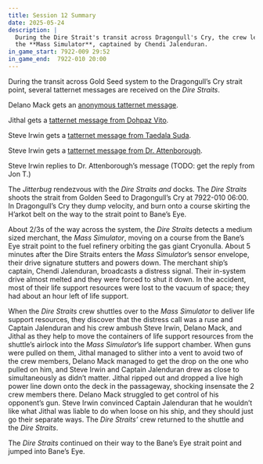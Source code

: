 ```yaml
---
title: Session 12 Summary
date: 2025-05-24
description: |
  During the Dire Strait's transit across Dragongull's Cry, the crew lends a helping hand to a medium sized merchant, 
  the **Mass Simulator**, captained by Chendi Jalenduran.
in_game_start: 7922-009 29:52
in_game_end:  7922-010 20:00
---
```


During the transit across Gold Seed system to the Dragongull’s Cry strait point, several tatternet messages are received on the *Dire Straits*.

Delano Mack gets an [anonymous tatternet message](/sessions/session-12-addenda/anonymous-tatternet-message-for-delano-mack-7922-009-16-45).

Jithal gets a [tatternet message from Dohpaz Vito](/sessions/session-12-addenda/dohpaz-vitos-tatternet-message-for-jithal-7922-009-18-57).

Steve Irwin gets a [tatternet message from Taedala Suda](/sessions/session-12-addenda/taedala-sudas-tatternet-message-for-dr-irwin-7922-009-21-35).

Steve Irwin gets a [tatternet message from Dr. Attenborough](/sessions/session-12-addenda/dr-attenboroughs-tatternet-message-for-dr-irwin-7922-009-22-05).

Steve Irwin replies to Dr. Attenborough’s message (TODO: get the reply from Jon T.)

The *Jitterbug* rendezvous with the *Dire Straits and* docks. The *Dire Straits* shoots the strait from Golden Seed to Dragongull’s Cry at 7922-010 06:00.  In Dragongull’s Cry they dump velocity, and burn onto a course skirting the H’arkot belt on the way to the strait point to Bane’s Eye.

About 2/3s of the way across the system, the *Dire Straits* detects a medium sized merchant, the *Mass Simulator*, moving on a course from the Bane’s Eye strait point to the fuel refinery orbiting the gas giant Cryonulla.  About 5 minutes after the Dire Straits enters the *Mass Simulator*’s sensor envelope, their drive signature stutters and powers down. The merchant ship’s captain, Chendi Jalenduran, broadcasts a distress signal. Their in-system drive almost melted and they were forced to shut it down. In the accident, most of their life support resources were lost to the vacuum of space; they had about an hour left of life support.

When the *Dire Straits* crew shuttles over to the *Mass Simulator* to deliver life support resources, they discover that the distress call was a ruse and Captain Jalenduran and his crew ambush Steve Irwin, Delano Mack, and Jithal as they help to move the containers of life support resources from the shuttle’s airlock into the *Mass Simulator*’s life support chamber. When guns were pulled on them, Jithal managed to slither into a vent to avoid two of the crew members, Delano Mack managed to get the drop on the one who pulled on him, and Steve Irwin and Captain Jalenduran drew as close to simultaneously as didn’t matter. Jithal ripped out and dropped a live high power line down onto the deck in the passageway, shocking insensate the 2 crew members there. Delano Mack struggled to get control of his opponent’s gun. Steve Irwin convinced Captain Jalenduran that he wouldn’t like what Jithal was liable to do when loose on his ship, and they should just go their separate ways. The *Dire Straits’* crew returned to the shuttle and the *Dire Straits*.

The *Dire Straits* continued on their way to the Bane’s Eye strait point and jumped into Bane’s Eye.

